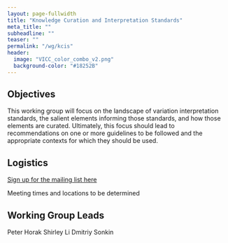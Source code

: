 ```yaml
---
layout: page-fullwidth
title: "Knowledge Curation and Interpretation Standards"
meta_title: ""
subheadline: ""
teaser: ""
permalink: "/wg/kcis"
header:
  image: "VICC_color_combo_v2.png"
  background-color: "#18252B"
---
```



## Objectives
This working group will focus on the landscape of variation interpretation standards, the salient elements informing those standards, and how those elements are curated. Ultimately, this focus should lead to recommendations on one or more guidelines to be followed and the appropriate contexts for which they should be used.

## Logistics

[Sign up for the mailing list here](https://groups.google.com/forum/#!forum/vicc-kcis-wg)

Meeting times and locations to be determined

## Working Group Leads

Peter Horak
Shirley Li
Dmitriy Sonkin